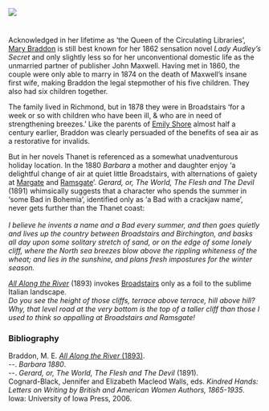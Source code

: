 <a href="https://juncture-digital.org"><img src="https://juncture-digital.org/images/ve-button.png"/></a>
<param author="Professor Carolyn Oulton" banner="/images/banners/19c.jpg" layout="vtl" title="M. E. Braddon (1835-1915)" ve-config=""/>

<param aliases="Thanet" eid="Q1752642" ve-entity=""/>
<param aliases="Broadstairs" eid="Q922739" ve-entity=""/>
<param aliases="Ramsgate" eid="Q736439" ve-entity=""/>
<param aliases="Birchington" eid="Q865021" ve-entity=""/>
<param aliases="Margate" eid="Q618045" ve-entity=""/>

#

Acknowledged in her lifetime as ‘the Queen of the Circulating Libraries’, [Mary Braddon]( https://maryelizabethbraddon.com/) is still best known for her 1862 sensation novel _Lady Audley’s Secret_ and only slightly less so for her unconventional domestic life as the unmarried partner of publisher John Maxwell. Having met in 1860, the couple were only able to marry in 1874 on the death of Maxwell’s insane first wife, making Braddon the legal stepmother of his five children. They also had six children together.
<param ve-image-v2 manifest="https://iiif.juncture-digital.org/wc:Mary_Elizabeth_Maxwell_%28n%C3%A9e_Braddon%29_by_William_Powell_Frith.jpg/manifest.json">
<param manifest="https://iiif.juncture-digital.org/wc:Mary_Elizabeth_Maxwell_%28n%C3%A9e_Braddon%29_by_William_Powell_Frith.jpg/manifest.json" ve-image-v2=""/>

The family lived in Richmond, but in 1878 they were in Broadstairs ‘for a week or so with children who have been ill, &amp; who are in need of strengthening breezes.’  Like the parents of [Emily Shore](/19c/19c-shore-biography) almost half a century earlier, Braddon was clearly persuaded of the benefits of sea air as a restorative for invalids.
<param ve-image-v2 manifest="https://iiif.juncture-digital.org/gh:kent-map/images/19c/braddon family.jpg/manifest.json">
<param manifest="https://iiif.juncture-digital.org/gh:kent-map/images/19c/M.E._Braddon_and_family.jpg/manifest.json" ve-image-v2=""/> 
<param center="Q922739" ve-map="" zoom="15"/>

But in her novels Thanet is referenced as a somewhat unadventurous holiday location. In the 1880 _Barbara_ a mother and daughter enjoy ‘a delightful change of air at quiet little Broadstairs, with alternations of gaiety at [Margate](/dickens/19c-margate) and [Ramsgate](/dickens/19c-ramsgate)’. 
_Gerard, or, The World, The Flesh and The Devil_ (1891) whimsically suggests that a character who spends the summer in ‘some Bad in Bohemia’, identified only as ‘a Bad with a crackjaw name’, never gets further than the Thanet coast:   
<br/>
_I believe he invents a name and a Bad every summer, and then goes quietly and lives up the country between Broadstairs and Birchington, and basks all day upon some solitary stretch of sand, or on the edge of some lonely cliff, where the North sea breezes blow above the rippling whiteness of the wheat; and lies in the sunshine, and plans fresh impostures for the winter season._
<param ve-image-v2 manifest="https://iiif.juncture-digital.org/wc:Broadstairs-beach.jpg/manifest.json">
<param manifest="https://iiif.juncture-digital.org/wc:Broadstairs-beach.jpg/manifest.json" ve-image-v2=""/>
<param center="Q618045" ve-map="" zoom="12"/>

[_All Along the River_](http://www.gutenberg.org/files/57405/57405-h/57405-h.htm) (1893) invokes [Broadstairs](/dickens/broadstairs-19th-century) only as a foil to the sublime Italian landscape.   
_Do you see the height of those cliffs, terrace above terrace, hill above hill? Why, that level road at the very bottom is the top of a taller cliff than those I used to think so appalling at Broadstairs and Ramsgate!_
<param ve-image-v2 manifest="https://iiif.juncture-digital.org/wc:North_Cliff%2C_near_Broadstairs_-_geograph.org.uk_-_185248.jpg/manifest.json">
<param manifest="https://iiif.juncture-digital.org/wc:North_Cliff%2C_near_Broadstairs_-_geograph.org.uk_-_185248.jpg" ve-image-2=""/>
<param center="Q922739" ve-map="" zoom="15"/>

### Bibliography

Braddon, M. E. [_All Along the River_ (1893)]( https://www.gutenberg.org/files/57405/57405-h/57405-h.htm).   
--. _Barbara 1880_.   
--. _Gerard, or, The World, The Flesh and The Devil_ (1891).   
Cognard-Black, Jennifer and Elizabeth Macleod Walls, eds. _Kindred Hands: Letters on Writing by British and American Women Authors, 1865-1935_. Iowa: University of Iowa Press, 2006.   

